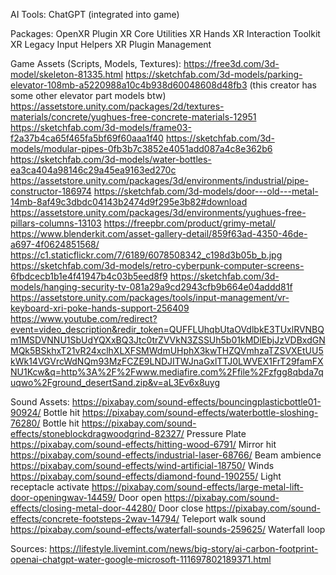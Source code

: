 AI Tools:
ChatGPT (integrated into game)

Packages:
OpenXR Plugin
XR Core Utilities
XR Hands
XR Interaction Toolkit
XR Legacy Input Helpers
XR Plugin Management

Game Assets (Scripts, Models, Textures):
https://free3d.com/3d-model/skeleton-81335.html
https://sketchfab.com/3d-models/parking-elevator-108mb-a5220988a10c4b938d60048608d48fb3 (this creator has some other elevator part models btw)
https://assetstore.unity.com/packages/2d/textures-materials/concrete/yughues-free-concrete-materials-12951 
https://sketchfab.com/3d-models/frame03-f2a37b4ca65f465fa5bf69f60aaa1f40
https://sketchfab.com/3d-models/modular-pipes-0fb3b7c3852e4051add087a4c8e362b6 
https://sketchfab.com/3d-models/water-bottles-ea3ca404a98146c29a45ea9163ed270c 
https://assetstore.unity.com/packages/3d/environments/industrial/pipe-constructor-186974 
https://sketchfab.com/3d-models/door---old---metal-14mb-8af49c3dbdc04143b2474d9f295e3b82#download 
https://assetstore.unity.com/packages/3d/environments/yughues-free-pillars-columns-13103
https://freepbr.com/product/grimy-metal/ 
https://www.blenderkit.com/asset-gallery-detail/859f63ad-4350-46de-a697-4f0624851568/ 
https://c1.staticflickr.com/7/6189/6078508342_c198d3b05b_b.jpg 
https://sketchfab.com/3d-models/retro-cyberpunk-computer-screens-6fbdcecb1b1e4f41947b4c03b5eed8f9 
https://sketchfab.com/3d-models/hanging-security-tv-081a29a9cd2943cfb9b664e04addd81f 
https://assetstore.unity.com/packages/tools/input-management/vr-keyboard-xri-poke-hands-support-256409 
https://www.youtube.com/redirect?event=video_description&redir_token=QUFFLUhqbUtaOVdlbkE3TUxlRVNBQm1MSDVNNU1SbUdYQXxBQ3Jtc0trZVVkN3ZSSUh5b01kMDlEbjJzVDBxdGNMQk5BSkhxT21vR24xclhXLXFSMWdmUHphX3kwTHZQVmhzaTZSVXEtUU5kWk14VGVrcWdNQm93MzFCZE9LNDJITWJnaGxlTTJ0LWVEX1FrT29famFXNU1Kcw&q=http%3A%2F%2Fwww.mediafire.com%2Ffile%2Fzfgg8qbda7quqwo%2Fground_desertSand.zip&v=aL3Ev6x8uyg

Sound Assets:
https://pixabay.com/sound-effects/bouncingplasticbottle01-90924/ Bottle hit
https://pixabay.com/sound-effects/waterbottle-sloshing-76280/ Bottle hit
https://pixabay.com/sound-effects/stoneblockdragwoodgrind-82327/ Pressure Plate
https://pixabay.com/sound-effects/hitting-wood-6791/ Mirror hit
https://pixabay.com/sound-effects/industrial-laser-68766/ Beam ambience
https://pixabay.com/sound-effects/wind-artificial-18750/ Winds
https://pixabay.com/sound-effects/diamond-found-190255/ Light receptacle activate
https://pixabay.com/sound-effects/large-metal-lift-door-openingwav-14459/ Door open
https://pixabay.com/sound-effects/closing-metal-door-44280/ Door close
https://pixabay.com/sound-effects/concrete-footsteps-2wav-14794/ Teleport walk sound
https://pixabay.com/sound-effects/waterfall-sounds-259625/ Waterfall loop

Sources:
https://lifestyle.livemint.com/news/big-story/ai-carbon-footprint-openai-chatgpt-water-google-microsoft-111697802189371.html